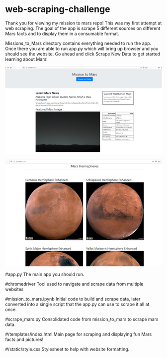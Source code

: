 # web-scraping-challenge

Thank you for viewing my mission to mars repo! This was my first attempt at web scraping. The goal of the app is scrape 5 different sources on different Mars facts and to display them in a consumable format. 

Missions_to_Mars directory contains everything needed to run the app. Once there you are able to run app.py which will bring up browser and you should see the website. Go ahead and click Scrape New Data to get started learning about Mars!

![mission_to_mars_1](/Missions_to_mars/mission_to_mars_1.png)

![mission_to_mars_2](/Missions_to_mars/mission_to_mars_2.png)

#app.py
The main app you should run.

#chromedriver
Tool used to navigate and scrape data from multiple websites

#mission_to_mars.ipynb
Initial code to build and scrape data, later converted into a single script that the app.py can use to scrape it all at once.

#scrape_mars.py
Consolidated code from mission_to_mars to scrape mars data.

#/templates/index.html
Main page for scraping and displaying fun Mars facts and pictures!

#/static/style.css
Stylesheet to help with website formatting.